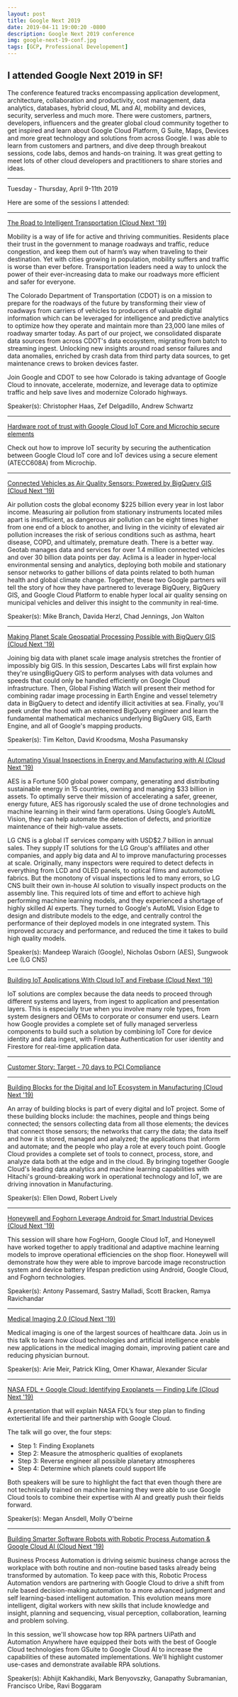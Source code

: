 ```yaml
---
layout: post
title: Google Next 2019
date: 2019-04-11 19:00:20 -0800
description: Google Next 2019 conference
img: google-next-19-conf.jpg
tags: [GCP, Professional Developement]
---
```

<!-- <img src='{{site.baseurl}}/assets/img/file.jpg' alt='file desc'> -->

## I attended Google Next 2019 in SF!

The conference featured tracks encompassing application development, architecture, collaboration and productivity, cost management, data analytics, databases, hybrid cloud, ML and AI, mobility and devices, security, serverless and much more. There were customers, partners, developers, influencers and the greater global cloud community together to get inspired and learn about Google Cloud Platform, G Suite, Maps, Devices and more great technology and solutions from across Google. I was able to learn from customers and partners, and dive deep through breakout sessions, code labs, demos and hands-on training. It was great getting to meet lots of other cloud developers and practitioners to share stories and ideas.

---

Tuesday - Thursday, April 9-11th 2019

Here are some of the sessions I attended:

---


[The Road to Intelligent Transportation (Cloud Next '19)](https://www.youtube.com/watch?v=t6Gtkssq9Wk&list=PLIivdWyY5sqIXvUGVrFuZibCUdKVzEoUw&index=180&t=0s)

Mobility is a way of life for active and thriving communities. Residents place their trust in the government to manage roadways and traffic, reduce congestion, and keep them out of harm’s way when traveling to their destination. Yet with cities growing in population, mobility suffers and traffic is worse than ever before. Transportation leaders need a way to unlock the power of their ever-increasing data to make our roadways more efficient and safer for everyone.

The Colorado Department of Transportation (CDOT) is on a mission to prepare for the roadways of the future by transforming their view of roadways from carriers of vehicles to producers of valuable digital information which can be leveraged for intelligence and predictive analytics to optimize how they operate and maintain more than 23,000 lane miles of roadway smarter today. As part of our project, we consolidated disparate data sources from across CDOT's data ecosystem, migrating from batch to streaming ingest. Unlocking new insights around road sensor failures and data anomalies, enriched by crash data from third party data sources, to get maintenance crews to broken devices faster.

Join Google and CDOT to see how Colorado is taking advantage of Google Cloud to innovate, accelerate, modernize, and leverage data to optimize traffic and help save lives and modernize Colorado highways.

Speaker(s): Christopher Haas, Zef Delgadillo, Andrew Schwartz

---

[Hardware root of trust with Google Cloud IoT Core and Microchip secure elements](https://www.youtube.com/watch?v=A32RFbkozFc)

Check out how to improve IoT security by securing the authentication between Google Cloud IoT core and IoT devices using a secure element (ATECC608A) from Microchip.

---

[Connected Vehicles as Air Quality Sensors: Powered by BigQuery GIS (Cloud Next '19)](https://www.youtube.com/watch?v=jzHvVw_XDIU)

Air pollution costs the global economy $225 billion every year in lost labor income. Measuring air pollution from stationary instruments located miles apart is insufficient, as dangerous air pollution can be eight times higher from one end of a block to another, and living in the vicinity of elevated air pollution increases the risk of serious conditions such as asthma, heart disease, COPD, and ultimately, premature death. There is a better way. Geotab manages data and services for over 1.4 million connected vehicles and over 30 billion data points per day. Aclima is a leader in hyper-local environmental sensing and analytics, deploying both mobile and stationary sensor networks to gather billions of data points related to both human health and global climate change. Together, these two Google partners will tell the story of how they have partnered to leverage BigQuery, BigQuery GIS, and Google Cloud Platform to enable hyper local air quality sensing on municipal vehicles and deliver this insight to the community in real-time.

Speaker(s): Mike Branch, Davida Herzl, Chad Jennings, Jon Walton

---

[Making Planet Scale Geospatial Processing Possible with BigQuery GIS (Cloud Next '19)](https://www.youtube.com/watch?v=ANrS_5mh7Pk)

Joining big data with planet scale image analysis stretches the frontier of impossibly big GIS. In this session, Descartes Labs will first explain how they're usingBigQuery GIS to perform analyses with data volumes and speeds that could only be handled efficiently on Google Cloud infrastructure. Then, Global Fishing Watch will present their method for combining radar image processing in Earth Engine and vessel telemetry data in BigQuery to detect and identify illicit activities at sea. Finally, you'll peek under the hood with an esteemed BigQuery engineer and learn the fundamental mathematical mechanics underlying BigQuery GIS, Earth Engine, and all of Google's mapping products.

Speaker(s): Tim Kelton, David Kroodsma, Mosha Pasumansky

---

[Automating Visual Inspections in Energy and Manufacturing with AI (Cloud Next '19)](https://www.youtube.com/watch?v=X813AkGuPDE)

AES is a Fortune 500 global power company, generating and distributing sustainable energy in 15 countries, owning and managing $33 billion in assets. To optimally serve their mission of accelerating a safer, greener, energy future, AES has rigorously scaled the use of drone technologies and machine learning in their wind farm operations. Using Google’s AutoML Vision, they can help automate the detection of defects, and prioritize maintenance of their high-value assets.

LG CNS is a global IT services company with USD$2.7 billion in annual sales. They supply IT solutions for the LG Group's affiliates and other companies, and apply big data and AI to improve manufacturing processes at scale. Originally, many inspectors were required to detect defects in everything from LCD and OLED panels, to optical films and automotive fabrics. But the monotony of visual inspections led to many errors, so LG CNS built their own in-house AI solution to visually inspect products on the assembly line. This required lots of time and effort to achieve high performing machine learning models, and they experienced a shortage of highly skilled AI experts. They turned to Google's AutoML Vision Edge to design and distribute models to the edge, and centrally control the performance of their deployed models in one integrated system. This improved accuracy and performance, and reduced the time it takes to build high quality models. 

Speaker(s): Mandeep Waraich (Google), Nicholas Osborn (AES), Sungwook Lee (LG CNS)

---

[Building IoT Applications With Cloud IoT and Firebase (Cloud Next '19)](https://www.youtube.com/watch?v=10Nelw2nL-Q&list=PLIivdWyY5sqIXvUGVrFuZibCUdKVzEoUw&index=16&t=0s)

IoT solutions are complex because the data needs to proceed through different systems and layers, from ingest to application and presentation layers. This is especially true when you involve many role types, from system designers and OEMs to corporate or consumer end users. Learn how Google provides a complete set of fully managed serverless components to build such a solution by combining IoT Core for device identity and data ingest, with Firebase Authentication for user identity and Firestore for real-time application data.

---

[Customer Story: Target - 70 days to PCI Compliance](https://youtu.be/gNx2iMhOm7Q?t=1851)

---


[Building Blocks for the Digital and IoT Ecosystem in Manufacturing (Cloud Next '19)](https://www.youtube.com/watch?v=seEVqTpqvBE&list=PLIivdWyY5sqIXvUGVrFuZibCUdKVzEoUw&index=241&t=0s)

An array of building blocks is part of every digital and IoT project. Some of these building blocks include: the machines, people and things being connected; the sensors collecting data from all those elements; the devices that connect those sensors; the networks that carry the data; the data itself and how it is stored, managed and analyzed; the applications that inform and automate; and the people who play a role at every touch point. Google Cloud provides a complete set of tools to connect, process, store, and analyze data both at the edge and in the cloud. By bringing together Google Cloud's leading data analytics and machine learning capabilities with Hitachi's ground-breaking work in operational technology and IoT, we are driving innovation in Manufacturing.

Speaker(s): Ellen Dowd, Robert Lively

---

[Honeywell and Foghorn Leverage Android for Smart Industrial Devices (Cloud Next '19)](https://www.youtube.com/watch?v=16oeWeqqTew&list=PLIivdWyY5sqIXvUGVrFuZibCUdKVzEoUw&index=60&t=0s)

This session will share how FogHorn, Google Cloud IoT, and Honeywell have worked together to apply traditional and adaptive machine learning models to improve operational efficiencies on the shop floor. Honeywell will demonstrate how they were able to improve barcode image reconstruction system and device battery lifespan prediction using Android, Google Cloud, and Foghorn technologies.

Speaker(s): Antony Passemard, Sastry Malladi, Scott Bracken, Ramya Ravichandar

---

[Medical Imaging 2.0 (Cloud Next '19)](https://www.youtube.com/watch?v=Y-yvlt5mVXk)

Medical imaging is one of the largest sources of healthcare data. Join us in this talk to learn how cloud technologies and artificial intelligence enable new applications in the medical imaging domain, improving patient care and reducing physician burnout.

Speaker(s): Arie Meir, Patrick Kling, Omer Khawar, Alexander Sicular

---

[NASA FDL + Google Cloud: Identifying Exoplanets — Finding Life (Cloud Next '19)](https://www.youtube.com/watch?v=IyfEmla7xp4)

A presentation that will explain NASA FDL’s four step plan to finding extertierital life and their partnership with Google Cloud.

The talk will go over, the four steps:

- Step 1: Finding Exoplanets
- Step 2: Measure the atmospheric qualities of exoplanets
- Step 3: Reverse engineer all possible planetary atmospheres
- Step 4: Determine which planets could support life

Both speakers will be sure to highlight the fact that even though there are not technically trained on machine learning they were able to use Google Cloud tools to combine their expertise with AI and greatly push their fields forward.

Speaker(s): Megan Ansdell, Molly O'beirne

---

[Building Smarter Software Robots with Robotic Process Automation & Google Cloud AI (Cloud Next '19)](https://www.youtube.com/watch?v=r68r8NzHRKo)

Business Process Automation is driving seismic business change across the workplace with both routine and non-routine based tasks already being transformed by automation. To keep pace with this, Robotic Process Automation vendors are partnering with Google Cloud to drive a shift from rule based decision-making automation to a more advanced judgment and self learning-based intelligent automation. This evolution means more intelligent, digital workers with new skills that include knowledge and insight, planning and sequencing, visual perception, collaboration, learning and problem solving.

In this session, we'll showcase how top RPA partners UiPath and Automation Anywhere have equipped their bots with the best of Google Cloud technologies from GSuite to Google Cloud AI to increase the capabilities of these automated implementations. We'll highlight customer use-cases and demonstrate available RPA solutions.

Speaker(s): Abhijit Kakhandiki, Mark Benyovszky, Ganapathy Subramanian, Francisco Uribe, Ravi Boggaram